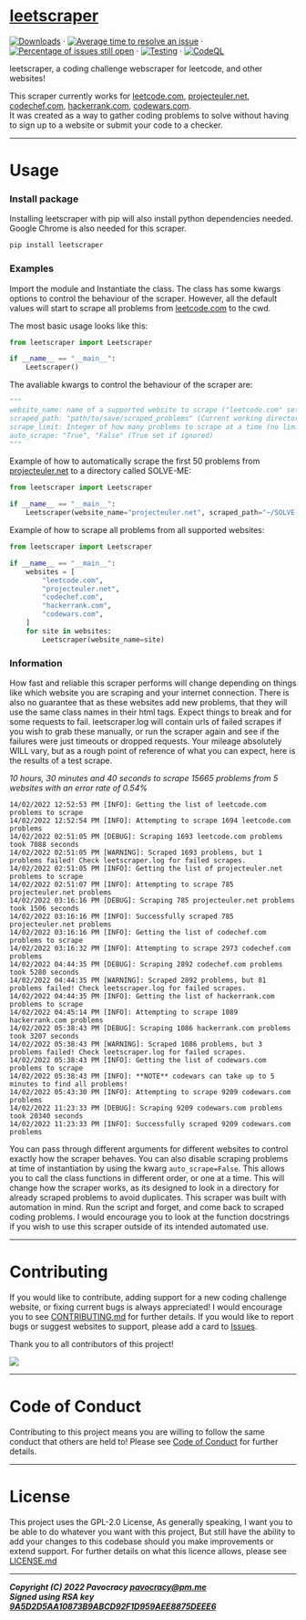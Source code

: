 # [leetscraper](https://pypi.org/project/leetscraper/ "leetscraper on pypi")  
[![Downloads](https://pepy.tech/badge/leetscraper)](https://pepy.tech/project/leetscraper "Total downloads from pypi") &middot; [![Average time to resolve an issue](http://isitmaintained.com/badge/resolution/pavocracy/leetscraper.svg)](http://isitmaintained.com/project/pavocracy/leetscraper "Average time to resolve an issue") &middot; [![Percentage of issues still open](http://isitmaintained.com/badge/open/pavocracy/leetscraper.svg)](http://isitmaintained.com/project/pavocracy/leetscraper "Percentage of issues still open") &middot; [![Testing](https://github.com/Pavocracy/leetscraper/actions/workflows/run_tests.yml/badge.svg)](https://github.com/Pavocracy/leetscraper/actions/workflows/run_tests.yml) &middot; [![CodeQL](https://github.com/Pavocracy/leetscraper/actions/workflows/codeql-analysis.yml/badge.svg)](https://github.com/Pavocracy/leetscraper/actions/workflows/codeql-analysis.yml)  
  
leetscraper, a coding challenge webscraper for leetcode, and other websites!  
  
This scraper currently works for 
[leetcode.com](https://leetcode.com "leetcode website"), 
[projecteuler.net](https://projecteuler.net "projecteuler website"), 
[codechef.com](https://codechef.com "codechef website"), 
[hackerrank.com](https://hackerrank.com "hackerrank website"),
[codewars.com](https://codewars.com "codewars website").  
It was created as a way to gather coding problems to solve without having to sign up to a website or submit your code to a checker.

***

# Usage
  
### Install package

Installing leetscraper with pip will also install python dependencies needed. Google Chrome is also needed for this scraper.
```python
pip install leetscraper
```

### Examples

Import the module and Instantiate the class. The class has some kwargs options to control the behaviour of the scraper.
However, all the default values will start to scrape all problems from [leetcode.com](https://leetcode.com "leetcode website") to the cwd.
  
The most basic usage looks like this:
```python
from leetscraper import Leetscraper

if __name__ == "__main__":
    Leetscraper()
```

The avaliable kwargs to control the behaviour of the scraper are:
```python
"""
website_name: name of a supported website to scrape ("leetcode.com" set if ignored)
scraped_path: "path/to/save/scraped_problems" (Current working directory set if ignored)
scrape_limit: Integer of how many problems to scrape at a time (no limit set if ignored)
auto_scrape: "True", "False" (True set if ignored)
"""
```

Example of how to automatically scrape the first 50 problems from [projecteuler.net](https://projecteuler.net "project euler website") to a directory called SOLVE-ME:
```python
from leetscraper import Leetscraper

if __name__ == "__main__":
    Leetscraper(website_name="projecteuler.net", scraped_path="~/SOLVE-ME", scrape_limit=50)
```

Example of how to scrape all problems from all supported websites:
```python
from leetscraper import Leetscraper

if __name__ == "__main__":
    websites = [
        "leetcode.com",
        "projecteuler.net",
        "codechef.com",
        "hackerrank.com",
        "codewars.com",
    ]
    for site in websites:
        Leetscraper(website_name=site)
```

### Information

How fast and reliable this scraper performs will change depending on things like which website you are scraping and your internet connection. 
There is also no guarantee that as these websites add new problems, that they will use the same class names in their html tags. Expect things 
to break and for some requests to fail. leetscraper.log will contain urls of failed scrapes if you wish to grab these manually, or run the scraper
again and see if the failures were just timeouts or dropped requests. Your mileage absolutely WILL vary, but as a rough point of reference of what you can expect, here is the results of a test scrape.  
  
 *10 hours, 30 minutes and 40 seconds to scrape 15665 problems from 5 websites with an error rate of 0.54%*
```
14/02/2022 12:52:53 PM [INFO]: Getting the list of leetcode.com problems to scrape
14/02/2022 12:52:54 PM [INFO]: Attempting to scrape 1694 leetcode.com problems
14/02/2022 02:51:05 PM [DEBUG]: Scraping 1693 leetcode.com problems took 7088 seconds
14/02/2022 02:51:05 PM [WARNING]: Scraped 1693 problems, but 1 problems failed! Check leetscraper.log for failed scrapes.
14/02/2022 02:51:05 PM [INFO]: Getting the list of projecteuler.net problems to scrape
14/02/2022 02:51:07 PM [INFO]: Attempting to scrape 785 projecteuler.net problems
14/02/2022 03:16:16 PM [DEBUG]: Scraping 785 projecteuler.net problems took 1506 seconds
14/02/2022 03:16:16 PM [INFO]: Successfully scraped 785 projecteuler.net problems
14/02/2022 03:16:16 PM [INFO]: Getting the list of codechef.com problems to scrape
14/02/2022 03:16:32 PM [INFO]: Attempting to scrape 2973 codechef.com problems
14/02/2022 04:44:35 PM [DEBUG]: Scraping 2892 codechef.com problems took 5280 seconds
14/02/2022 04:44:35 PM [WARNING]: Scraped 2892 problems, but 81 problems failed! Check leetscraper.log for failed scrapes.
14/02/2022 04:44:35 PM [INFO]: Getting the list of hackerrank.com problems to scrape
14/02/2022 04:45:14 PM [INFO]: Attempting to scrape 1089 hackerrank.com problems
14/02/2022 05:38:43 PM [DEBUG]: Scraping 1086 hackerrank.com problems took 3207 seconds
14/02/2022 05:38:43 PM [WARNING]: Scraped 1086 problems, but 3 problems failed! Check leetscraper.log for failed scrapes.
14/02/2022 05:38:43 PM [INFO]: Getting the list of codewars.com problems to scrape
14/02/2022 05:38:43 PM [INFO]: **NOTE** codewars can take up to 5 minutes to find all problems!
14/02/2022 05:43:30 PM [INFO]: Attempting to scrape 9209 codewars.com problems
14/02/2022 11:23:33 PM [DEBUG]: Scraping 9209 codewars.com problems took 20340 seconds
14/02/2022 11:23:33 PM [INFO]: Successfully scraped 9209 codewars.com problems
```

You can pass through different arguments for different websites to control exactly how the scraper behaves.
You can also disable scraping problems at time of instantiation by using the kwarg `auto_scrape=False`.
This allows you to call the class functions in different order, or one at a time.
This will change how the scraper works, as its designed to look in a directory for already scraped problems to avoid duplicates.
This scraper was built with automation in mind. Run the script and forget, and come back to scraped coding problems.
I would encourage you to look at the function docstrings if you wish to use this scraper outside of its intended automated use.

***

# Contributing
If you would like to contribute, adding support for a new coding challenge website, or fixing current bugs is always appreciated!
I would encourage you to see [CONTRIBUTING.md](https://github.com/Pavocracy/leetscraper/blob/main/docs/CONTRIBUTING.md "Contributing doc") for further details.
If you would like to report bugs or suggest websites to support, please add a card to [Issues](https://github.com/Pavocracy/leetscraper/issues "Github issues").  
  
Thank you to all contributors of this project!  
  
<a href="https://github.com/pavocracy/leetscraper/graphs/contributors">
  <img src="https://contrib.rocks/image?repo=pavocracy/leetscraper" />
</a>  

***

# Code of Conduct

Contributing to this project means you are willing to follow the same conduct that others are held to! Please see [Code of Conduct](https://github.com/Pavocracy/leetscraper/blob/main/docs/CODE_OF_CONDUCT.md "Code of conduct doc") for further details.

***

# License
This project uses the GPL-2.0 License, As generally speaking, I want you to be able to do whatever you want with this project, But still have the ability to add your changes
to this codebase should you make improvements or extend support.
For further details on what this licence allows, please see [LICENSE.md](https://github.com/Pavocracy/leetscraper/blob/main/LICENSE.md "GPL v2 Licence")

***

***Copyright (C) 2022 Pavocracy <pavocracy@pm.me>***  
***Signed using RSA key [9A5D2D5AA10873B9ABCD92F1D959AEE8875DEEE6](https://github.com/Pavocracy/Pavocracy/blob/main/public.key "Public RSA Key")***  
